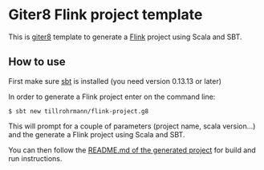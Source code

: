 Giter8 Flink project template
=============================

This is [giter8](https://github.com/n8han/giter8) template to generate a [Flink](http://flink.apache.org) project using Scala and SBT.

How to use
----------

First make sure [sbt](http://www.scala-sbt.org/) is installed (you need version 0.13.13 or later)

In order to generate a Flink project enter on the command line:

```
$ sbt new tillrohrmann/flink-project.g8
````

This will prompt for a couple of parameters (project name, scala version...) and the generate a Flink project using Scala and SBT.

You can then follow the [README.md of the generated project](src/main/g8/README) for build and run instructions.
